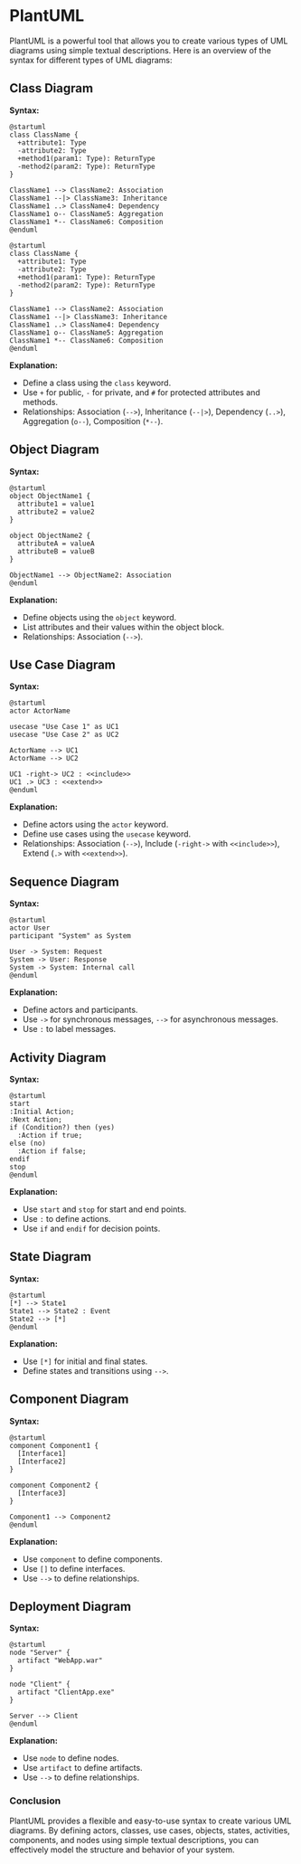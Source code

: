 # PlantUML

PlantUML is a powerful tool that allows you to create various types of UML diagrams using simple textual descriptions. Here is an overview of the syntax for different types of UML diagrams:

## Class Diagram

**Syntax:**

```
@startuml
class ClassName {
  +attribute1: Type
  -attribute2: Type
  +method1(param1: Type): ReturnType
  -method2(param2: Type): ReturnType
}

ClassName1 --> ClassName2: Association
ClassName1 --|> ClassName3: Inheritance
ClassName1 ..> ClassName4: Dependency
ClassName1 o-- ClassName5: Aggregation
ClassName1 *-- ClassName6: Composition
@enduml
```



```plantuml
@startuml
class ClassName {
  +attribute1: Type
  -attribute2: Type
  +method1(param1: Type): ReturnType
  -method2(param2: Type): ReturnType
}

ClassName1 --> ClassName2: Association
ClassName1 --|> ClassName3: Inheritance
ClassName1 ..> ClassName4: Dependency
ClassName1 o-- ClassName5: Aggregation
ClassName1 *-- ClassName6: Composition
@enduml
```

**Explanation:**

- Define a class using the `class` keyword.
- Use `+` for public, `-` for private, and `#` for protected attributes and methods.
- Relationships: Association (`-->`), Inheritance (`--|>`), Dependency (`..>`), Aggregation (`o--`), Composition (`*--`).

## Object Diagram

**Syntax:**

```plantuml
@startuml
object ObjectName1 {
  attribute1 = value1
  attribute2 = value2
}

object ObjectName2 {
  attributeA = valueA
  attributeB = valueB
}

ObjectName1 --> ObjectName2: Association
@enduml
```

**Explanation:**

- Define objects using the `object` keyword.
- List attributes and their values within the object block.
- Relationships: Association (`-->`).

## Use Case Diagram

**Syntax:**

```plantuml
@startuml
actor ActorName

usecase "Use Case 1" as UC1
usecase "Use Case 2" as UC2

ActorName --> UC1
ActorName --> UC2

UC1 -right-> UC2 : <<include>>
UC1 .> UC3 : <<extend>>
@enduml
```

**Explanation:**

- Define actors using the `actor` keyword.
- Define use cases using the `usecase` keyword.
- Relationships: Association (`-->`), Include (`-right->` with `<<include>>`), Extend (`.>` with `<<extend>>`).

## Sequence Diagram

**Syntax:**

```plantuml
@startuml
actor User
participant "System" as System

User -> System: Request
System -> User: Response
System -> System: Internal call
@enduml
```

**Explanation:**

- Define actors and participants.
- Use `->` for synchronous messages, `-->` for asynchronous messages.
- Use `:` to label messages.

## Activity Diagram

**Syntax:**

```plantuml
@startuml
start
:Initial Action;
:Next Action;
if (Condition?) then (yes)
  :Action if true;
else (no)
  :Action if false;
endif
stop
@enduml
```

**Explanation:**

- Use `start` and `stop` for start and end points.
- Use `:` to define actions.
- Use `if` and `endif` for decision points.

## State Diagram

**Syntax:**

```plantuml
@startuml
[*] --> State1
State1 --> State2 : Event
State2 --> [*]
@enduml
```

**Explanation:**

- Use `[*]` for initial and final states.
- Define states and transitions using `-->`.

## Component Diagram

**Syntax:**

```plantuml
@startuml
component Component1 {
  [Interface1]
  [Interface2]
}

component Component2 {
  [Interface3]
}

Component1 --> Component2
@enduml
```

**Explanation:**

- Use `component` to define components.
- Use `[]` to define interfaces.
- Use `-->` to define relationships.

## Deployment Diagram

**Syntax:**

```plantuml
@startuml
node "Server" {
  artifact "WebApp.war"
}

node "Client" {
  artifact "ClientApp.exe"
}

Server --> Client
@enduml
```

**Explanation:**

- Use `node` to define nodes.
- Use `artifact` to define artifacts.
- Use `-->` to define relationships.

### Conclusion

PlantUML provides a flexible and easy-to-use syntax to create various UML diagrams. By defining actors, classes, use cases, objects, states, activities, components, and nodes using simple textual descriptions, you can effectively model the structure and behavior of your system.
